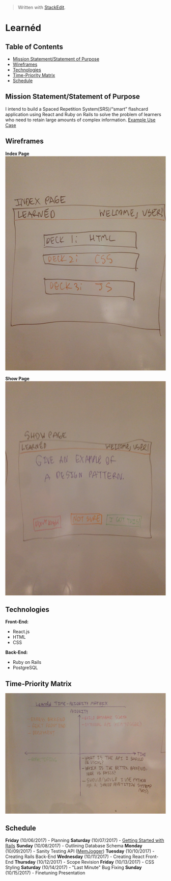 ﻿


> Written with [StackEdit](https://stackedit.io/).
# **Learnéd**

## Table of Contents
- [Mission Statement/Statement of Purpose](#mission)
- [Wireframes](#wireframes)
- [Technologies](#technologies)
- [Time-Priority Matrix](#matrix)
- [Schedule](#schedule)


## Mission Statement/Statement of Purpose <a id="mission"></a>
I intend to build a Spaced Repetition System(SRS)/&ldquo;smart&rdquo; flashcard application using React and Ruby on Rails to solve the problem of learners who need to retain large amounts of complex information.
[Example Use Case](https://medium.freecodecamp.org/use-spaced-repetition-with-anki-to-learn-to-code-faster-7c334d448c3c)

## Wireframes <a id="wireframes"></a>
**Index Page**
![Index Page](https://github.com/Tokuhisa1/learned/blob/rails/assets/wireframes/IMG_6020.JPG?raw=true)

**Show Page**
![Show Page](https://github.com/Tokuhisa1/learned/blob/rails/assets/wireframes/IMG_6021.JPG?raw=true)

## Technologies <a id="technologies"></a>

**Front-End:** 
 - React.js
 - HTML
 - CSS
 
 **Back-End:**
 - Ruby on Rails
 - PostgreSQL

## Time-Priority Matrix <a id="matrix"></a>
![Time-Priority Matrix](https://github.com/Tokuhisa1/learned/blob/rails/assets/IMG_6018.JPG?raw=true)

## Schedule <a id="schedule"></a>
**Friday** (10/06/2017) - Planning
**Saturday** (10/07/2017) - [Getting Started with Rails](http://guides.rubyonrails.org/getting_started.html)
**Sunday** (10/08/2017) - Outlining Database Schema
**Monday** (10/09/2017) - Sanity Testing API ([MemJogger](http://memjogger.com/help/api))
**Tuesday** (10/10/2017) - Creating Rails Back-End
**Wednesday** (10/11/2017) - Creating React Front-End
**Thursday** (10/12/2017) - Scope Revision
**Friday** (10/13/2017) -  CSS Styling
**Saturday**  (10/14/2017) - "Last Minute" Bug Fixing
**Sunday** (10/15/2017) - Finetuning Presentation